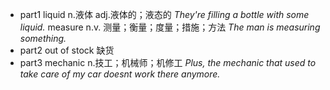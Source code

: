 + part1
liquid n.液体 adj.液体的；液态的
*They're filling a bottle with some liquid.*
measure n.v. 测量；衡量；度量；措施；方法
*The man is measuring something.*
+ part2
out of stock 缺货
+ part3
mechanic n.技工；机械师；机修工
*Plus, the mechanic that used to take care of my car doesnt work there anymore.*
